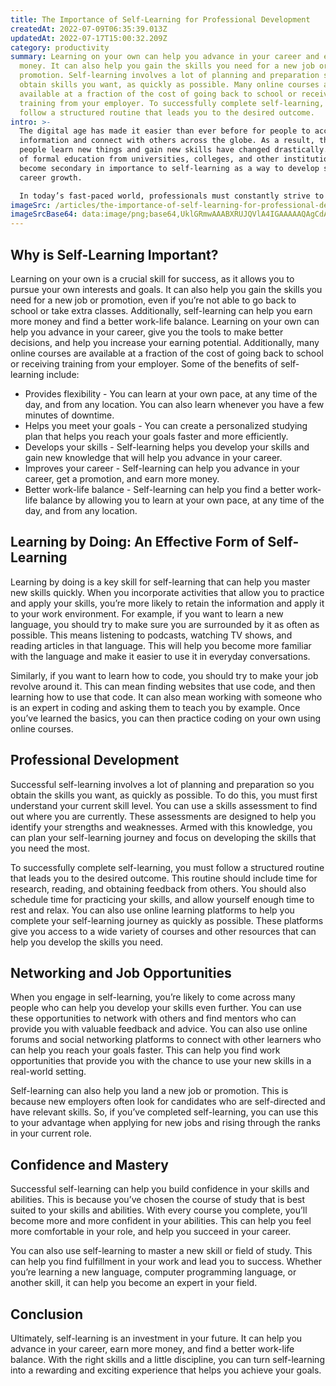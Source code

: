 ```yaml
---
title: The Importance of Self-Learning for Professional Development
createdAt: 2022-07-09T06:35:39.013Z
updatedAt: 2022-07-17T15:00:32.209Z
category: productivity
summary: Learning on your own can help you advance in your career and earn more
  money. It can also help you gain the skills you need for a new job or
  promotion. Self-learning involves a lot of planning and preparation so you
  obtain skills you want, as quickly as possible. Many online courses are
  available at a fraction of the cost of going back to school or receiving
  training from your employer. To successfully complete self-learning, you must
  follow a structured routine that leads you to the desired outcome.
intro: >-
  The digital age has made it easier than ever before for people to access
  information and connect with others across the globe. As a result, the ways
  people learn new things and gain new skills have changed drastically. The role
  of formal education from universities, colleges, and other institutions has
  become secondary in importance to self-learning as a way to develop skills for
  career growth. 

  In today’s fast-paced world, professionals must constantly strive to keep their skills up-to-date as new technologies emerge and existing ones become obsolete. Whether you work in an office or from home, there are many benefits of self-learning that can help you achieve your personal and professional goals. This article explains the benefits of self-learning, what it is exactly, and how you can start integrating this skill into your daily routine.
imageSrc: /articles/the-importance-of-self-learning-for-professional-development.png
imageSrcBase64: data:image/png;base64,UklGRmwAAABXRUJQVlA4IGAAAAAQAgCdASoKAAoAAUAmJYwCdAEfbpoz2QLgAP78OFwieFy8fKV76o6ZtRrgvbgbRfKp/30Jp/zoca9tb7wXf6ZOWqMiT/xurb1Vv/EzMb6zfdAUy/qEcv7fn1xc2ixoAAA=
---
```


## Why is Self-Learning Important?

Learning on your own is a crucial skill for success, as it allows you to pursue your own interests and goals. It can also help you gain the skills you need for a new job or promotion, even if you’re not able to go back to school or take extra classes. Additionally, self-learning can help you earn more money and find a better work-life balance. Learning on your own can help you advance in your career, give you the tools to make better decisions, and help you increase your earning potential. Additionally, many online courses are available at a fraction of the cost of going back to school or receiving training from your employer. Some of the benefits of self-learning include:

- Provides flexibility - You can learn at your own pace, at any time of the day, and from any location. You can also learn whenever you have a few minutes of downtime.
- Helps you meet your goals - You can create a personalized studying plan that helps you reach your goals faster and more efficiently.
- Develops your skills - Self-learning helps you develop your skills and gain new knowledge that will help you advance in your career.
- Improves your career - Self-learning can help you advance in your career, get a promotion, and earn more money.
- Better work-life balance - Self-learning can help you find a better work-life balance by allowing you to learn at your own pace, at any time of the day, and from any location.

## Learning by Doing: An Effective Form of Self-Learning

Learning by doing is a key skill for self-learning that can help you master new skills quickly. When you incorporate activities that allow you to practice and apply your skills, you’re more likely to retain the information and apply it to your work environment. For example, if you want to learn a new language, you should try to make sure you are surrounded by it as often as possible. This means listening to podcasts, watching TV shows, and reading articles in that language. This will help you become more familiar with the language and make it easier to use it in everyday conversations.

Similarly, if you want to learn how to code, you should try to make your job revolve around it. This can mean finding websites that use code, and then learning how to use that code. It can also mean working with someone who is an expert in coding and asking them to teach you by example. Once you’ve learned the basics, you can then practice coding on your own using online courses.

## Professional Development

Successful self-learning involves a lot of planning and preparation so you obtain the skills you want, as quickly as possible. To do this, you must first understand your current skill level. You can use a skills assessment to find out where you are currently. These assessments are designed to help you identify your strengths and weaknesses. Armed with this knowledge, you can plan your self-learning journey and focus on developing the skills that you need the most.

To successfully complete self-learning, you must follow a structured routine that leads you to the desired outcome. This routine should include time for research, reading, and obtaining feedback from others. You should also schedule time for practicing your skills, and allow yourself enough time to rest and relax. You can also use online learning platforms to help you complete your self-learning journey as quickly as possible. These platforms give you access to a wide variety of courses and other resources that can help you develop the skills you need.

## Networking and Job Opportunities

When you engage in self-learning, you’re likely to come across many people who can help you develop your skills even further. You can use these opportunities to network with others and find mentors who can provide you with valuable feedback and advice. You can also use online forums and social networking platforms to connect with other learners who can help you reach your goals faster. This can help you find work opportunities that provide you with the chance to use your new skills in a real-world setting.

Self-learning can also help you land a new job or promotion. This is because new employers often look for candidates who are self-directed and have relevant skills. So, if you’ve completed self-learning, you can use this to your advantage when applying for new jobs and rising through the ranks in your current role.

## Confidence and Mastery

Successful self-learning can help you build confidence in your skills and abilities. This is because you’ve chosen the course of study that is best suited to your skills and abilities. With every course you complete, you’ll become more and more confident in your abilities. This can help you feel more comfortable in your role, and help you succeed in your career.

You can also use self-learning to master a new skill or field of study. This can help you find fulfillment in your work and lead you to success. Whether you’re learning a new language, computer programming language, or another skill, it can help you become an expert in your field.

## Conclusion

Ultimately, self-learning is an investment in your future. It can help you advance in your career, earn more money, and find a better work-life balance. With the right skills and a little discipline, you can turn self-learning into a rewarding and exciting experience that helps you achieve your goals.
